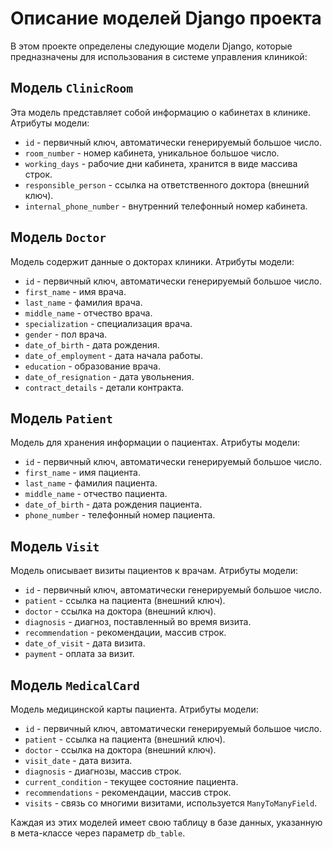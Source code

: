 # Описание моделей Django проекта

В этом проекте определены следующие модели Django, которые предназначены для использования в системе управления клиникой:

## Модель `ClinicRoom`
Эта модель представляет собой информацию о кабинетах в клинике. Атрибуты модели:

- `id` - первичный ключ, автоматически генерируемый большое число.
- `room_number` - номер кабинета, уникальное большое число.
- `working_days` - рабочие дни кабинета, хранится в виде массива строк.
- `responsible_person` - ссылка на ответственного доктора (внешний ключ).
- `internal_phone_number` - внутренний телефонный номер кабинета.

## Модель `Doctor`
Модель содержит данные о докторах клиники. Атрибуты модели:

- `id` - первичный ключ, автоматически генерируемый большое число.
- `first_name` - имя врача.
- `last_name` - фамилия врача.
- `middle_name` - отчество врача.
- `specialization` - специализация врача.
- `gender` - пол врача.
- `date_of_birth` - дата рождения.
- `date_of_employment` - дата начала работы.
- `education` - образование врача.
- `date_of_resignation` - дата увольнения.
- `contract_details` - детали контракта.

## Модель `Patient`
Модель для хранения информации о пациентах. Атрибуты модели:

- `id` - первичный ключ, автоматически генерируемый большое число.
- `first_name` - имя пациента.
- `last_name` - фамилия пациента.
- `middle_name` - отчество пациента.
- `date_of_birth` - дата рождения пациента.
- `phone_number` - телефонный номер пациента.

## Модель `Visit`
Модель описывает визиты пациентов к врачам. Атрибуты модели:

- `id` - первичный ключ, автоматически генерируемый большое число.
- `patient` - ссылка на пациента (внешний ключ).
- `doctor` - ссылка на доктора (внешний ключ).
- `diagnosis` - диагноз, поставленный во время визита.
- `recommendation` - рекомендации, массив строк.
- `date_of_visit` - дата визита.
- `payment` - оплата за визит.

## Модель `MedicalCard`
Модель медицинской карты пациента. Атрибуты модели:

- `id` - первичный ключ, автоматически генерируемый большое число.
- `patient` - ссылка на пациента (внешний ключ).
- `doctor` - ссылка на доктора (внешний ключ).
- `visit_date` - дата визита.
- `diagnosis` - диагнозы, массив строк.
- `current_condition` - текущее состояние пациента.
- `recommendations` - рекомендации, массив строк.
- `visits` - связь со многими визитами, используется `ManyToManyField`.

Каждая из этих моделей имеет свою таблицу в базе данных, указанную в мета-классе через параметр `db_table`.